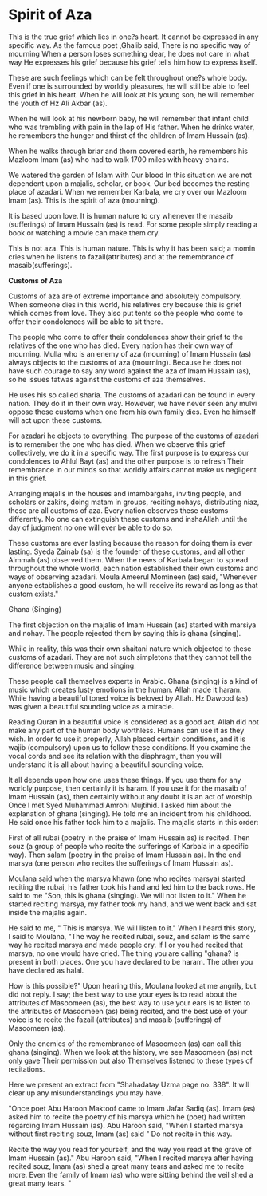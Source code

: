 Spirit of Aza
=============

This is the true grief which lies in one?s heart. It cannot be
expressed in any specific way. As the famous poet ,Ghalib said, There is
no specific way of mourning When a person loses something dear, he does
not care in what way He expresses his grief because his grief tells him
how to express itself.

These are such feelings which can be felt throughout one?s whole body.
Even if one is surrounded by worldly pleasures, he will still be able to
feel this grief in his heart. When he will look at his young son, he
will remember the youth of Hz Ali Akbar (as).

When he will look at his newborn baby, he will remember that infant
child who was trembling with pain in the lap of His father. When he
drinks water, he remembers the hunger and thirst of the children of Imam
Hussain (as).

When he walks through briar and thorn covered earth, he remembers his
Mazloom Imam (as) who had to walk 1700 miles with heavy chains.

We watered the garden of Islam with Our blood In this situation we are
not dependent upon a majalis, scholar, or book. Our bed becomes the
resting place of azadari. When we remember Karbala, we cry over our
Mazloom Imam (as). This is the spirit of aza (mourning).

It is based upon love. It is human nature to cry whenever the masaib
(sufferings) of Imam Hussain (as) is read. For some people simply
reading a book or watching a movie can make them cry.

This is not aza. This is human nature. This is why it has been said; a
momin cries when he listens to fazail(attributes) and at the remembrance
of masaib(sufferings).


**Customs of Aza**

Customs of aza are of extreme importance and absolutely compulsory.
When someone dies in this world, his relatives cry because this is grief
which comes from love. They also put tents so the people who come to
offer their condolences will be able to sit there.

The people who come to offer their condolences show their grief to the
relatives of the one who has died. Every nation has their own way of
mourning. Mulla who is an enemy of aza (mourning) of Imam Hussain (as)
always objects to the customs of aza (mourning). Because he does not
have such courage to say any word against the aza of Imam Hussain (as),
so he issues fatwas against the customs of aza themselves.

He uses his so called sharia. The customs of azadari can be found in
every nation. They do it in their own way. However, we have never seen
any mulvi oppose these customs when one from his own family dies. Even
he himself will act upon these customs.

For azadari he objects to everything. The purpose of the customs of
azadari is to remember the one who has died. When we observe this grief
collectively, we do it in a specific way. The first purpose is to
express our condolences to Ahlul Bayt (as) and the other purpose is to
refresh Their remembrance in our minds so that worldly affairs cannot
make us negligent in this grief.

Arranging majalis in the houses and imambargahs, inviting people, and
scholars or zakirs, doing matam in groups, reciting nohays, distributing
niaz, these are all customs of aza. Every nation observes these customs
differently. No one can extinguish these customs and inshaAllah until
the day of judgment no one will ever be able to do so.

These customs are ever lasting because the reason for doing them is
ever lasting. Syeda Zainab (sa) is the founder of these customs, and all
other Aimmah (as) observed them. When the news of Karbala began to
spread throughout the whole world, each nation established their own
customs and ways of observing azadari. Moula Ameerul Momineen (as) said,
"Whenever anyone establishes a good custom, he will receive its reward
as long as that custom exists."

Ghana (Singing)

The first objection on the majalis of Imam Hussain (as) started with
marsiya and nohay. The people rejected them by saying this is ghana
(singing).

While in reality, this was their own shaitani nature which objected to
these customs of azadari. They are not such simpletons that they cannot
tell the difference between music and singing.

These people call themselves experts in Arabic. Ghana (singing) is a
kind of music which creates lusty emotions in the human. Allah made it
haram. While having a beautiful toned voice is beloved by Allah. Hz
Dawood (as) was given a beautiful sounding voice as a miracle.

Reading Quran in a beautiful voice is considered as a good act. Allah
did not make any part of the human body worthless. Humans can use it as
they wish. In order to use it properly, Allah placed certain conditions,
and it is wajib (compulsory) upon us to follow these conditions. If you
examine the vocal cords and see its relation with the diaphragm, then
you will understand it is all about having a beautiful sounding voice.

It all depends upon how one uses these things. If you use them for any
worldly purpose, then certainly it is haram. If you use it for the
masaib of Imam Hussain (as), then certainly without any doubt it is an
act of worship. Once I met Syed Muhammad Amrohi Mujtihid. I asked him
about the explanation of ghana (singing). He told me an incident from
his childhood. He said once his father took him to a majalis. The
majalis starts in this order:

First of all rubai (poetry in the praise of Imam Hussain as) is
recited. Then souz (a group of people who recite the sufferings of
Karbala in a specific way). Then salam (poetry in the praise of Imam
Hussain as). In the end marsya (one person who recites the sufferings of
Imam Hussain as).

Moulana said when the marsya khawn (one who recites marsya) started
reciting the rubai, his father took his hand and led him to the back
rows. He said to me "Son, this is ghana (singing). We will not listen to
it." When he started reciting marsya, my father took my hand, and we
went back and sat inside the majalis again.

He said to me, " This is marsya. We will listen to it." When I heard
this story, I said to Moulana, "The way he recited rubai, souz, and
salam is the same way he recited marsya and made people cry. If I or you
had recited that marsya, no one would have cried. The thing you are
calling "ghana? is present in both places. One you have declared to be
haram. The other you have declared as halal.

How is this possible?" Upon hearing this, Moulana looked at me angrily,
but did not reply. I say; the best way to use your eyes is to read about
the attributes of Masoomeen (as), the best way to use your ears is to
listen to the attributes of Masoomeen (as) being recited, and the best
use of your voice is to recite the fazail (attributes) and masaib
(sufferings) of Masoomeen (as).

Only the enemies of the remembrance of Masoomeen (as) can call this
ghana (singing). When we look at the history, we see Masoomeen (as) not
only gave Their permission but also Themselves listened to these types
of recitations.

Here we present an extract from "Shahadatay Uzma page no. 338". It will
clear up any misunderstandings you may have.

"Once poet Abu Haroon Maktoof came to Imam Jafar Sadiq (as). Imam (as)
asked him to recite the poetry of his marsya which he (poet) had written
regarding Imam Hussain (as). Abu Haroon said, "When I started marsya
without first reciting souz, Imam (as) said " Do not recite in this
way.

Recite the way you read for yourself, and the way you read at the grave
of Imam Hussain (as)." Abu Haroon said, "When I recited marsya after
having recited souz, Imam (as) shed a great many tears and asked me to
recite more. Even the family of Imam (as) who were sitting behind the
veil shed a great many tears. "


